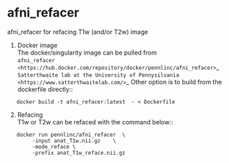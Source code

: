 # afni_refacer
 
afni_refacer for refacing T1w (and/or T2w) image 

1. Docker image \
 The docker/singularity image can be pulled from   
`afni_refacer <https://hub.docker.com/repository/docker/pennlinc/afni_refacer>`_ \
`Satterthwaite lab at the University of Pennysilvania
<https://www.satterthwaitelab.com/>`_
Other option is to build from the  dockerfile directly::
```
   docker build -t afni_refacer:latest  - < Dockerfile
  ```

2. Refacing \
T1w or T2w can be refaced with the command below::   
```
   docker run pennlinc/afni_refacer  \
        -input anat_T1w.nii.gz    \
        -mode_reface \
        -prefix anat_T1w_reface.nii.gz
```

